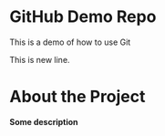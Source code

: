 # GitHub Demo Repo
This is a demo of how to use Git

This is new line.

# About the Project
**Some description**
